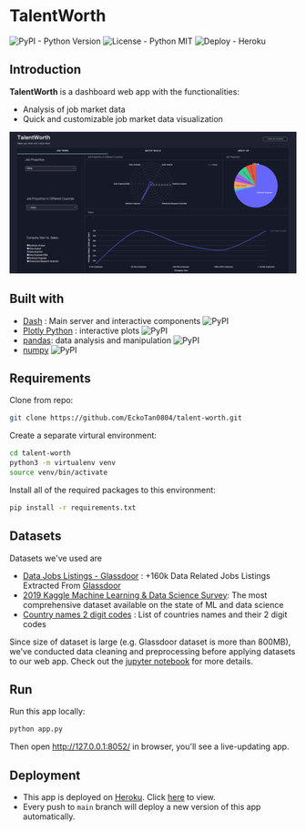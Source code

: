 # TalentWorth

<img alt="PyPI - Python Version" src="https://img.shields.io/pypi/pyversions/flask"> <img alt="License - Python MIT" src="https://img.shields.io/badge/License-MIT-brightgreen"> <img alt="Deploy - Heroku" src="https://img.shields.io/badge/deploy-Heroku-blueviolet">

## Introduction

**TalentWorth** is a dashboard web app with the functionalities:

- Analysis of job market data
- Quick and customizable job market data visualization

![TalentWorth](assets/TalentWorth_screenshot.png)

## Built with

- [Dash](https://dash.plot.ly/) : Main server and interactive components <img alt="PyPI" src="https://img.shields.io/pypi/v/Dash">
- [Plotly Python](https://plot.ly/python/) : interactive plots <img alt="PyPI" src="https://img.shields.io/pypi/v/plotly">
- [pandas](https://pandas.pydata.org/): data analysis and manipulation <img alt="PyPI" src="https://img.shields.io/pypi/v/pandas">
- [numpy](https://numpy.org/) <img alt="PyPI" src="https://img.shields.io/pypi/v/numpy">

## Requirements

Clone from repo:

```bash
git clone https://github.com/EckoTan0804/talent-worth.git
```

Create a separate virtural environment:

```bash
cd talent-worth
python3 -m virtualenv venv
source venv/bin/activate
```

Install all of the required packages to this environment:

```bash
pip install -r requirements.txt
```

## Datasets

Datasets we've used are

- [Data Jobs Listings - Glassdoor](https://www.kaggle.com/andresionek/data-jobs-listings-glassdoor) : +160k Data Related Jobs Listings Extracted From [Glassdoor](https://www.glassdoor.com/index.htm)
- [2019 Kaggle Machine Learning & Data Science Survey](https://www.kaggle.com/c/kaggle-survey-2019/data): The most comprehensive dataset available on the state of ML and data science
- [Country names 2 digit codes](https://gist.github.com/EckoTan0804/101eafa84b457355399261596698fefa) : List of countries names and their 2 digit codes

Since size of dataset is large (e.g. Glassdoor dataset is more than 800MB), we've conducted data cleaning and preprocessing before applying datasets to our web app. Check out the [jupyter notebook](talent_worth.ipynb) for more details.

## Run

Run this app locally:

```bash
python app.py
```

Then open http://127.0.0.1:8052/ in browser, you'll see a live-updating app.

## Deployment

- This app is deployed on [Heroku](https://www.heroku.com/). Click [here](https://talent-worth.herokuapp.com/) to view.
- Every push to `main` branch will deploy a new version of this app automatically.
